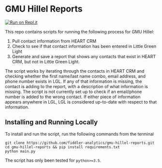 # GMU Hillel Reports

[![Run on Repl.it](https://repl.it/badge/github/fiddler-analytics/gmu-hillel-reports)](https://repl.it/github/fiddler-analytics/gmu-hillel-reports)

This repo contains scripts for running the following process for GMU Hillel:

1. Pull contact information from HEART CRM
2. Check to see if that contact information has been entered in Little Green Light
3. Generate and save a report that shows any contacts that exist in HEART CRM, but not in Little Green Light.

The script works by iterating through the contacts in HEART CRM and checking whether the first name/last name combo, email address, and phone number exists in LGL. If any of that information is missing, the contact is adding to the report, with a description of what information is missing. The script is not currently set up to check if an email/phone number is added to the wrong contact. If either piece of information appears anywhere in LGL, LGL is considered up-to-date with respect to that information.

## Installing and Running Locally

To install and run the script, run the following commands from the terminal

```
git clone https://github.com/fiddler-analytics/gmu-hillel-reports.git
cd gmu-hillel-reports && pip install requirements.txt
python main.py
```

The script has only been tested for `python>=3.5`.
